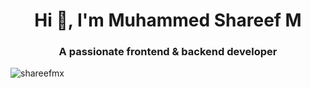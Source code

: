 
<h1 align="center">Hi 👋, I'm Muhammed Shareef M</h1>
<h3 align="center">A passionate frontend & backend developer</h3>

<p align="left"> <img src="https://komarev.com/ghpvc/?username=shareefmx&label=Profile%20views&color=0e75b6&style=flat" alt="shareefmx" /> </p>

